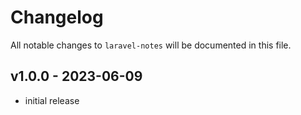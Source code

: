 # Changelog

All notable changes to `laravel-notes` will be documented in this file.

## v1.0.0 - 2023-06-09

- initial release
